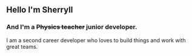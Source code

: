 ## Hello I'm Sherryll

### And I'm a ~~Physics teacher~~ junior developer.

I am a second career developer who loves to build things and work with great teams. 



